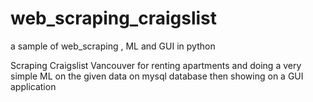 # web_scraping_craigslist
a sample of web_scraping , ML and GUI in python

Scraping Craigslist Vancouver for renting apartments and doing a very simple ML on the given data on mysql database then showing on a GUI application
